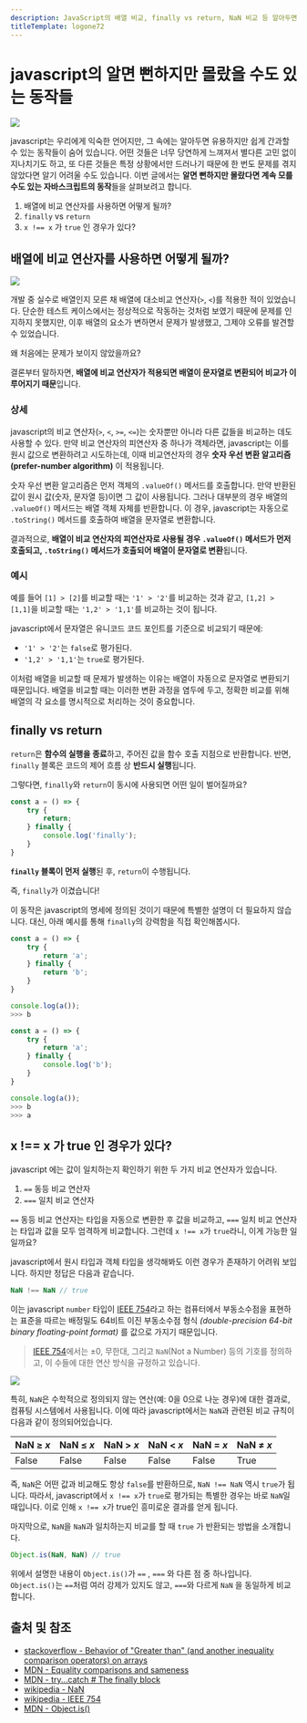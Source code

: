 ```yaml
---
description: JavaScript의 배열 비교, finally vs return, NaN 비교 등 알아두면 유용하지만 쉽게 놓칠 수 있는 JavaScript의 특별한 동작들을 살펴봅니다.
titleTemplate: logone72
---
```


# javascript의 알면 뻔하지만 몰랐을 수도 있는 동작들

![](https://velog.velcdn.com/images/mayo3610/post/2a3d6e54-562b-4775-979b-e4abf4301282/image.jpeg)


javascript는 우리에게 익숙한 언어지만, 그 속에는 알아두면 유용하지만 쉽게 간과할 수 있는 동작들이 숨어 있습니다. 어떤 것들은 너무 당연하게 느껴져서 별다른 고민 없이 지나치기도 하고, 또 다른 것들은 특정 상황에서만 드러나기 때문에 한 번도 문제를 겪지 않았다면 알기 어려울 수도 있습니다. 이번 글에서는 **알면 뻔하지만 몰랐다면 계속 모를 수도 있는 자바스크립트의 동작**들을 살펴보려고 합니다.


1. 배열에 비교 연산자를 사용하면 어떻게 될까?
2. `finally` vs `return`
3. `x !== x` 가 `true` 인 경우가 있다?


## 배열에 비교 연산자를 사용하면 어떻게 될까?

![](https://www.javascripttutorial.net/wp-content/uploads/2016/11/JavaScript-Comparison-Operators.png)

개발 중 실수로 배열인지 모른 채 배열에 대소비교 연산자(`>`, `<`)를 적용한 적이 있었습니다. 단순한 테스트 케이스에서는 정상적으로 작동하는 것처럼 보였기 때문에 문제를 인지하지 못했지만, 이후 배열의 요소가 변하면서 문제가 발생했고, 그제야 오류를 발견할 수 있었습니다.

왜 처음에는 문제가 보이지 않았을까요?

결론부터 말하자면, **배열에 비교 연산자가 적용되면 배열이 문자열로 변환되어 비교가 이루어지기 때문**입니다.


### 상세

javascript의 비교 연산자(`>`, `<`, `>=`, `<=`)는 숫자뿐만 아니라 다른 값들을 비교하는 데도 사용할 수 있다. 만약 비교 연산자의 피연산자 중 하나가 객체라면, javascript는 이를 원시 값으로 변환하려고 시도하는데, 이때 비교연산자의 경우 **숫자 우선 변환 알고리즘(prefer-number algorithm)** 이 적용됩니다.

숫자 우선 변환 알고리즘은 먼저 객체의 `.valueOf()` 메서드를 호출합니다. 만약 반환된 값이 원시 값(숫자, 문자열 등)이면 그 값이 사용됩니다. 그러나 대부분의 경우 배열의 `.valueOf()` 메서드는 배열 객체 자체를 반환합니다. 이 경우, javascript는 자동으로 `.toString()` 메서드를 호출하여 배열을 문자열로 변환합니다.

결과적으로, **배열이 비교 연산자의 피연산자로 사용될 경우 `.valueOf()` 메서드가 먼저 호출되고, `.toString()` 메서드가 호출되어 배열이 문자열로 변환**됩니다.


### 예시

예를 들어 `[1] > [2]`를 비교할 때는 `'1' > '2'`를 비교하는 것과 같고, `[1,2] > [1,1]`을 비교할 때는 `'1,2' > '1,1'`를 비교하는 것이 됩니다.

javascript에서 문자열은 유니코드 코드 포인트를 기준으로 비교되기 때문에:

- `'1' > '2'`는 `false`로 평가된다.
- `'1,2' > '1,1'`는 `true`로 평가된다.

이처럼 배열을 비교할 때 문제가 발생하는 이유는 배열이 자동으로 문자열로 변환되기 때문입니다. 배열을 비교할 때는 이러한 변환 과정을 염두에 두고, 정확한 비교를 위해 배열의 각 요소를 명시적으로 처리하는 것이 중요합니다.


## finally vs return

`return`은 **함수의 실행을 종료**하고, 주어진 값을 함수 호출 지점으로 반환합니다. 반면, `finally` 블록은 코드의 제어 흐름 상 **반드시 실행**됩니다.

그렇다면, `finally`와 `return`이 동시에 사용되면 어떤 일이 벌어질까요?

```js
const a = () => {
	try {
		return;
	} finally {
		console.log('finally');
	}
}
```

**`finally` 블록이 먼저 실행**된 후, `return`이 수행됩니다.

즉, `finally`가 이겼습니다!

이 동작은 javascript의 명세에 정의된 것이기 때문에 특별한 설명이 더 필요하지 않습니다. 대신, 아래 예시를 통해 `finally`의 강력함을 직접 확인해봅시다.

```js
const a = () => {
	try {
		return 'a';
	} finally {
		return 'b';
	}
}

console.log(a());
>>> b
```

```js
const a = () => {
	try {
		return 'a';
	} finally {
		console.log('b');
	}
}

console.log(a());
>>> b
>>> a
```


## x !== x 가 true 인 경우가 있다?

javascript 에는 값이 일치하는지 확인하기 위한 두 가지 비교 연산자가 있습니다.

1. `==` 동등 비교 연산자
2. `===` 일치 비교 연산자

`==` 동등 비교 연산자는 타입을 자동으로 변환한 후 값을 비교하고, `===` 일치 비교 연산자는 타입과 값을 모두 엄격하게 비교합니다. 그런데 `x !== x`가 `true`라니, 이게 가능한 일일까요?

javascript에서 원시 타입과 객체 타입을 생각해봐도 이런 경우가 존재하기 어려워 보입니다.  하지만 정답은 다음과 같습니다.


```js
NaN !== NaN // true
```


이는 javascript `number` 타입이 [IEEE 754](https://en.wikipedia.org/wiki/IEEE_754)라고 하는 컴퓨터에서 부동소수점을 표현하는 표준을 따르는 배정밀도 64비트 이진 부동소수점 형식 *(double-precision 64-bit binary floating-point format)* 를 값으로 가지기 때문입니다.

> [IEEE 754](https://en.wikipedia.org/wiki/IEEE_754)에서는 ±0, 무한대, 그리고 `NaN`(Not a Number) 등의 기호를 정의하고, 이 수들에 대한 연산 방식을 규정하고 있습니다.


![](https://dandkim.com/static/8da4668def0c4ccef925da76031f29b1/4b190/confused3.jpg)

특히, `NaN`은 수학적으로 정의되지 않는 연산(예: 0을 0으로 나눈 경우)에 대한 결과로, 컴퓨팅 시스템에서 사용됩니다. 이에 따라 javascript에서는 `NaN`과 관련된 비교 규칙이 다음과 같이 정의되어있습니다.

|NaN ≥ _x_|NaN ≤ _x_|NaN > _x_|NaN < _x_|NaN = _x_|NaN ≠ _x_|
|---|---|---|---|---|---|
|False|False|False|False|False|True|

즉, `NaN`은 어떤 값과 비교해도 항상 `false`를 반환하므로, `NaN !== NaN` 역시 `true`가 됩니다. 따라서, javascript에서 `x !== x`가 `true`로 평가되는 특별한 경우는 바로 `NaN`일 때입니다. 이로 인해 `x !== x`가 true인 흥미로운 결과를 얻게 됩니다.


마지막으로, `NaN`을 `NaN`과 일치하는지 비교를 할 때 `true` 가 반환되는 방법을 소개합니다.

```js
Object.is(NaN, NaN) // true
```

위에서 설명한 내용이 `Object.is()`가 `==` , `===` 와 다른 점 중 하나입니다. `Object.is()`는 `==`처럼 여러 강제가 있지도 않고,  `===`와 다르게 `NaN` 을 동일하게 비교합니다.


## 출처 및 참조

- [stackoverflow - Behavior of "Greater than" (and another inequality comparison operators) on arrays](https://stackoverflow.com/questions/62717437/behavior-of-greater-than-and-another-inequality-comparison-operators-on-arra)
- [MDN - Equality comparisons and sameness](https://developer.mozilla.org/en-US/docs/Web/JavaScript/Equality_comparisons_and_sameness)
- [MDN - try...catch # The finally block](https://developer.mozilla.org/en-US/docs/Web/JavaScript/Reference/Statements/try...catch#the_finally_block)
- [wikipedia - NaN](https://en.wikipedia.org/wiki/NaN)
- [wikipedia - IEEE 754](https://en.wikipedia.org/wiki/IEEE_754)
- [MDN - Object.is()](https://developer.mozilla.org/ko/docs/Web/JavaScript/Reference/Global_Objects/Object/is)